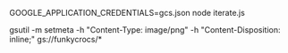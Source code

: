 GOOGLE_APPLICATION_CREDENTIALS=gcs.json node iterate.js

gsutil -m setmeta -h "Content-Type: image/png" -h "Content-Disposition: inline;" gs://funkycrocs/*